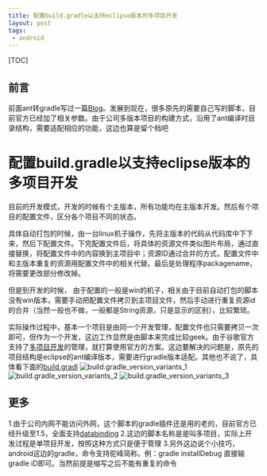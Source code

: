 ```yaml
---
title: 配置build.gradle以支持eclipse版本的多项目开发
layout: post
tags:
 - android
---
```


[TOC]

前言
---
前面ant转gradle写过一篇[Blog](http://sanjayz.com/2013/11/15/inti-gradle.html)。发展到现在，很多原先的需要自己写的脚本，目前官方已经加了相关参数。由于公司多版本项目的构建方式，沿用了ant编译时目录结构，需要适配相应的功能，这边也算是留个档吧


配置build.gradle以支持eclipse版本的多项目开发
======
目前的开发模式，开发的时候有个主版本，所有功能均在主版本开发。然后有个项目的配置文件，区分各个项目不同的状态。

具体自动打包的时候，由一台linux机子操作，先将主版本的代码从代码库中下下来，然后下配置文件。下完配置文件后，将具体的资源文件类似图片布局，通过直接替换，将配置文件中的内容换到主项目中；资源ID通过合并的方式，配置文件中和主版本重复的资源用配置文件中的相关代替。最后是处理程序packagename，将需要更改部分修改掉。

但是到开发的时候， 由于配置的一般是win的机子，相关由于目前自动打包的脚本没有win版本，需要手动把配置文件拷贝到主项目文件，然后手动进行重复资源id的合并（当然一般也不做，一般都是String资源，只是显示的区别），比较繁琐。

实际操作过程中，基本一个项目是由同一个开发管理，配置文件也只需要拷贝一次即可，但作为一个开发，这边工作显然是由脚本来完成比较geek。由于谷歌官方支持了[多项目开发](https://developer.android.com/tools/building/plugin-for-gradle.html)的管理，就打算使用官方的方案。这边要解决的问题是，原先的项目结构是eclipse的ant编译版本，需要进行gradle版本适配。其他也不说了，具体看下面的[build.gradl]()
![build.gradle_version_variants_1]({{site.baseurl}}/_posts_archives/2015-12-07/build.gradle_version_variants_1.png)
![build.gradle_version_variants_2]({{site.baseurl}}/_posts_archives/2015-12-07/build.gradle_version_variants_2.png)
![build.gradle_version_variants_3]({{site.baseurl}}/_posts_archives/2015-12-07/build.gradle_version_variants_3.png)


更多
---
1.由于公司内网不能访问外网，这个脚本的gradle插件还是用的老的，目前官方已经升级至1.5，全面支持[databinding](https://developer.android.com/tools/revisions/gradle-plugin.html)
2.这边的脚本名称是是叫多项目，实际上开发过程是单项目开发，按照这种方式只是便于管理
3.另外这边说个小技巧，android这边的gradle，命令支持驼峰简称。例：gradle installDebug 直接输 gradle iD即可。当然前提是缩写之后不能有重复的命令


